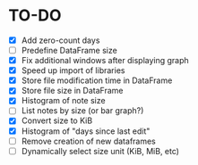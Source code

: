 # TO-DO

- [x] Add zero-count days
- [ ] Predefine DataFrame size
- [x] Fix additional windows after displaying graph
- [x] Speed up import of libraries
- [x] Store file modification time in DataFrame
- [x] Store file size in DataFrame
- [x] Histogram of note size 
- [ ] List notes by size (or bar graph?)
- [x] Convert size to KiB
- [x] Histogram of "days since last edit"
- [ ] Remove creation of new dataframes
- [ ] Dynamically select size unit (KiB, MiB, etc)
